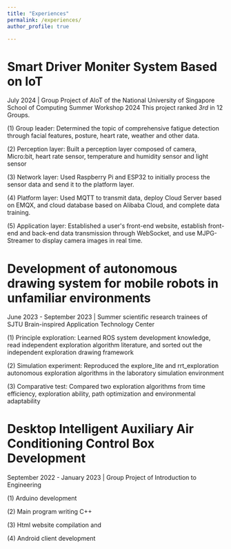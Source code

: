 ```yaml
---
title: "Experiences"
permalink: /experiences/
author_profile: true

---
```


Smart Driver Moniter System Based on IoT
======
July 2024 | Group Project of AIoT of the National University of Singapore School of Computing Summer Workshop 2024
This project ranked *3rd* in 12 Groups.

(1) Group leader: Determined the topic of comprehensive fatigue detection through facial features, posture, heart rate, weather and other data.

(2) Perception layer: Built a perception layer composed of camera, Micro:bit, heart rate sensor, temperature and humidity sensor and light sensor

(3) Network layer: Used Raspberry Pi and ESP32 to initially process the sensor data and send it to the platform layer.

(4) Platform layer: Used MQTT to transmit data, deploy Cloud Server based on EMQX, and cloud database based on Alibaba Cloud, and complete data training.

(5) Application layer: Established a user's front-end website, establish front-end and back-end data transmission through WebSocket, and use MJPG-Streamer to display camera images in real time.

Development of autonomous drawing system for mobile robots in unfamiliar environments
======

June 2023 - September 2023 | Summer scientific research trainees of SJTU Brain-inspired Application Technology Center

(1) Principle exploration: Learned ROS system development knowledge, read independent exploration algorithm literature, and sorted out the independent exploration drawing framework

(2) Simulation experiment: Reproduced the explore_lite and rrt_exploration autonomous exploration algorithms in the laboratory simulation environment

(3) Comparative test: Compared two exploration algorithms from time efficiency, exploration ability, path optimization and environmental adaptability


Desktop Intelligent Auxiliary Air Conditioning Control Box Development
======

September 2022 - January 2023 | Group Project of Introduction to Engineering

(1) Arduino development

(2) Main program writing C++

(3) Html website compilation and

(4) Android client development
